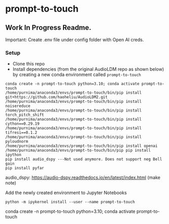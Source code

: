 # prompt-to-touch


## Work In Progress Readme.


Important: Create .env file under config folder with Open AI creds. 

### Setup
* Clone this repo
* Install dependencies (from the original AudioLDM repo as shown below) by creating a new conda environment called ```prompt-to-touch```
```
conda create -n prompt-to-touch python=3.10; conda activate prompt-to-touch
/home/purnima/anaconda3/envs/prompt-to-touch/bin/pip install git+https://github.com/haoheliu/AudioLDM2.git
/home/purnima/anaconda3/envs/prompt-to-touch/bin/pip install noisereduce  
/home/purnima/anaconda3/envs/prompt-to-touch/bin/pip install torch_pitch_shift  
/home/purnima/anaconda3/envs/prompt-to-touch/bin/pip install cython==0.29.19  
/home/purnima/anaconda3/envs/prompt-to-touch/bin/pip install tifresi==0.1.2  
/home/purnima/anaconda3/envs/prompt-to-touch/bin/pip install pyloudnorm
/home/purnima/anaconda3/envs/prompt-to-touch/bin/pip install openai
/home/purnima/anaconda3/envs/prompt-to-touch/bin/pip pip install ipython
pip install audio_dspy ---Not used anymore. Does not support neg Bell gain
pip install pyfar
```
audio_dspy: https://audio-dspy.readthedocs.io/en/latest/index.html (make note)
  
Add the newly created environment to Jupyter Notebooks
```
python -m ipykernel install --user --name prompt-to-touch
```


conda create -n prompt-to-touch python=3.10; conda activate prompt-to-touch

